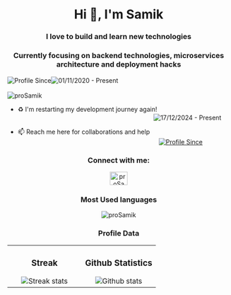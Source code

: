 <h1 align="center">Hi 👋, I'm Samik </h1>
<h3 align="center">I love to build and learn new technologies</h3>
<h3 align="center">Currently focusing on backend technologies, microservices architecture and deployment hacks</h3>

<p align="left"> <img align="center" src="https://img.shields.io/badge/Profile%20Since-red" alt="Profile Since" /><img align="center" src="https://img.shields.io/badge/01--Nov--2020-grey" alt="01/11/2020 - Present" />  &nbsp;&nbsp;&nbsp;&nbsp;&nbsp;&nbsp;&nbsp;&nbsp;&nbsp;&nbsp;&nbsp;&nbsp;  &nbsp;&nbsp;&nbsp;&nbsp;&nbsp;&nbsp;&nbsp;&nbsp;&nbsp;&nbsp;&nbsp;&nbsp;  &nbsp;&nbsp;&nbsp;&nbsp;&nbsp;&nbsp;&nbsp;&nbsp;&nbsp;&nbsp;&nbsp;&nbsp;  &nbsp;&nbsp;&nbsp;&nbsp;&nbsp;&nbsp;&nbsp;&nbsp;&nbsp;&nbsp;&nbsp;&nbsp;  &nbsp;&nbsp;&nbsp;&nbsp;&nbsp;&nbsp;&nbsp;&nbsp;&nbsp;&nbsp;&nbsp;&nbsp;  &nbsp;&nbsp;&nbsp;&nbsp;&nbsp;&nbsp;&nbsp;&nbsp;&nbsp;&nbsp;&nbsp;&nbsp;  &nbsp;&nbsp;&nbsp;&nbsp;&nbsp;&nbsp;&nbsp;&nbsp;&nbsp;&nbsp;&nbsp;&nbsp;  &nbsp;&nbsp;&nbsp;&nbsp;&nbsp;&nbsp;&nbsp;&nbsp;&nbsp;&nbsp;&nbsp;&nbsp;  &nbsp;&nbsp;&nbsp;&nbsp;&nbsp;&nbsp;&nbsp;&nbsp;&nbsp;&nbsp;&nbsp;&nbsp;  &nbsp;&nbsp;&nbsp;&nbsp;&nbsp;&nbsp;&nbsp;&nbsp;&nbsp;&nbsp;&nbsp;&nbsp;  &nbsp;&nbsp;&nbsp;&nbsp;&nbsp;&nbsp;&nbsp;&nbsp;&nbsp;&nbsp;&nbsp;&nbsp;  &nbsp;&nbsp;&nbsp;&nbsp;&nbsp;&nbsp;&nbsp;&nbsp;&nbsp;&nbsp;&nbsp;&nbsp;  &nbsp;&nbsp;&nbsp;&nbsp;&nbsp;&nbsp;&nbsp;&nbsp;&nbsp;&nbsp;&nbsp;&nbsp;   <img src="https://komarev.com/ghpvc/?username=proSamik&label=Profile%20views&color=2363F7&style=flat" alt="proSamik" /> </p>

<!-- About me -->
- ♻️ I'm restarting my development journey again! &nbsp;&nbsp;&nbsp;&nbsp;&nbsp;&nbsp;&nbsp;&nbsp;&nbsp;&nbsp;&nbsp;&nbsp;  &nbsp;&nbsp;&nbsp;&nbsp;&nbsp;&nbsp;&nbsp;&nbsp;&nbsp;&nbsp;&nbsp;&nbsp;  &nbsp;&nbsp;&nbsp;&nbsp;&nbsp;&nbsp;&nbsp;&nbsp;&nbsp;&nbsp;&nbsp;&nbsp;  &nbsp;&nbsp;&nbsp;&nbsp;&nbsp;&nbsp;&nbsp;&nbsp;&nbsp;&nbsp;&nbsp;&nbsp;  &nbsp;&nbsp;&nbsp;&nbsp;&nbsp;&nbsp;&nbsp;&nbsp;&nbsp;&nbsp;&nbsp;&nbsp;  &nbsp;&nbsp;&nbsp;&nbsp;&nbsp;&nbsp;&nbsp;&nbsp;&nbsp;&nbsp;&nbsp;&nbsp;  &nbsp;&nbsp;&nbsp;&nbsp;&nbsp;&nbsp;&nbsp;&nbsp;&nbsp;&nbsp;&nbsp;&nbsp;  &nbsp;&nbsp;&nbsp;&nbsp;&nbsp;&nbsp;&nbsp;&nbsp;&nbsp;&nbsp;&nbsp;&nbsp;  &nbsp;&nbsp;&nbsp;&nbsp;&nbsp;&nbsp;&nbsp;&nbsp;&nbsp;&nbsp;&nbsp;&nbsp;   <img align="center" src="https://img.shields.io/badge/17--Dec--2024-Present-red" alt="17/12/2024 - Present" />

- 📫 Reach me here for collaborations and help &nbsp;&nbsp;&nbsp;&nbsp;&nbsp;&nbsp;&nbsp;&nbsp;&nbsp;&nbsp;&nbsp;&nbsp;  &nbsp;&nbsp;&nbsp;&nbsp;&nbsp;&nbsp;&nbsp;&nbsp;&nbsp;&nbsp;&nbsp;&nbsp;  &nbsp;&nbsp;&nbsp;&nbsp;&nbsp;&nbsp;&nbsp;&nbsp;&nbsp;&nbsp;&nbsp;&nbsp;  &nbsp;&nbsp;&nbsp;&nbsp;&nbsp;&nbsp;&nbsp;&nbsp;&nbsp;&nbsp;&nbsp;&nbsp;  &nbsp;&nbsp;&nbsp;&nbsp;&nbsp;&nbsp;&nbsp;&nbsp;&nbsp;&nbsp;&nbsp;&nbsp;  &nbsp;&nbsp;&nbsp;&nbsp;&nbsp;&nbsp;&nbsp;&nbsp;&nbsp;&nbsp;&nbsp;&nbsp;  &nbsp;&nbsp;&nbsp;&nbsp;&nbsp;&nbsp;&nbsp;&nbsp;&nbsp;&nbsp;&nbsp;&nbsp;  &nbsp;&nbsp;&nbsp;&nbsp;&nbsp;&nbsp;&nbsp;&nbsp;&nbsp;&nbsp;&nbsp;&nbsp;  &nbsp;&nbsp;&nbsp;&nbsp;&nbsp;&nbsp;&nbsp;&nbsp;&nbsp;&nbsp;&nbsp;&nbsp;  &nbsp;&nbsp; [ <img src="https://img.shields.io/badge/dev.samikc@gmail.com-red" alt="Profile Since" /> ](mailto:dev.samikc@gmail.com)

<h3 align="center">Connect with me:</h3>
<p align="center">
<a href="https://linkedin.com/in/proSamik" target="blank">
  <img align="center" src="https://raw.githubusercontent.com/rahuldkjain/github-profile-readme-generator/master/src/images/icons/Social/linked-in-alt.svg" alt="proSamik" height="30" width="40" />
  </a>
</p>

<!-- Most Used languages -->
<div align="center">
  
### Most Used languages
<p><img align="center" src="https://github-readme-stats.vercel.app/api/top-langs?username=proSamik&theme=react&show_icons=true&locale=en&layout=compact" alt="proSamik" /></p>
</div>

<div align="center">
  
### Profile Data
<table width="100%" border="0" style="border: none">
  <tr style="border: none">
    <td width="50%" align="center" style="border: none">
      <h3>Streak</h3>
      <img src="https://github-readme-streak-stats.herokuapp.com/?user=proSamik&theme=dark&hide_border=true" alt="Streak stats" />
    </td>
    <td width="50%" align="center" style="border: none">
      <h3>Github Statistics</h3>
      <img src="https://github-readme-stats.vercel.app/api?username=proSamik&theme=react&show_icons=true&locale=en" alt="Github stats" />
    </td>
  </tr>
</table>
</div>


<!-- Trophy 
<hr/>

<div align="center">
  <a align="center" href="https://github.com/ryo-ma/github-profile-trophy" title="Go to Source">
    <img align="center" width=100% src="https://github-profile-trophy.vercel.app/?username=proSamik&theme=onedark&column=7" alt="proSamik" />
  </a>
</div>
-->
